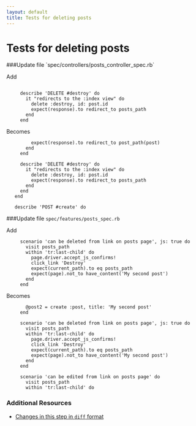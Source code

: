 ```yaml
---
layout: default
title: Tests for deleting posts
---
```


<h1 id="main">Tests for deleting posts</h1>
###Update file `spec/controllers/posts_controller_spec.rb`

Add
```
 
     describe 'DELETE #destroy' do
       it "redirects to the :index view" do
         delete :destroy, id: post.id
         expect(response).to redirect_to posts_path
       end
     end
```


Becomes
```
         expect(response).to redirect_to post_path(post)
       end
     end
 
     describe 'DELETE #destroy' do
       it "redirects to the :index view" do
         delete :destroy, id: post.id
         expect(response).to redirect_to posts_path
       end
     end
   end
 
   describe 'POST #create' do

```


###Update file `spec/features/posts_spec.rb`

Add
```
     scenario 'can be deleted from link on posts page', js: true do
       visit posts_path
       within 'tr:last-child' do
         page.driver.accept_js_confirms!
         click_link 'Destroy'
         expect(current_path).to eq posts_path
         expect(page).not_to have_content('My second post')
       end
     end
```


Becomes
```
       @post2 = create :post, title: 'My second post'
     end
 
     scenario 'can be deleted from link on posts page', js: true do
       visit posts_path
       within 'tr:last-child' do
         page.driver.accept_js_confirms!
         click_link 'Destroy'
         expect(current_path).to eq posts_path
         expect(page).not_to have_content('My second post')
       end
     end
 
     scenario 'can be edited from link on posts page' do
       visit posts_path
       within 'tr:last-child' do

```



### Additional Resources

* [Changes in this step in `diff` format](https://github.com/software-academy/rails_getting_started_bdd/commit/292a020a05ded60f2f3440655f52f43af031c3d0)

